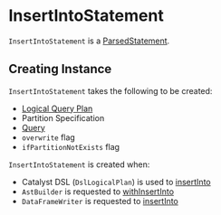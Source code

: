 # InsertIntoStatement

`InsertIntoStatement` is a [ParsedStatement](ParsedStatement.md).

## Creating Instance

`InsertIntoStatement` takes the following to be created:

* <span id="table"> [Logical Query Plan](LogicalPlan.md)
* <span id="partitionSpec"> Partition Specification
* <span id="query"> [Query](LogicalPlan.md)
* <span id="overwrite"> `overwrite` flag
* <span id="ifPartitionNotExists"> `ifPartitionNotExists` flag

`InsertIntoStatement` is created when:

* Catalyst DSL (`DslLogicalPlan`) is used to [insertInto](../spark-sql-catalyst-dsl.md#insertInto)
* `AstBuilder` is requested to [withInsertInto](../sql/AstBuilder.md#withInsertInto)
* `DataFrameWriter` is requested to [insertInto](../DataFrameWriter.md#insertInto)
